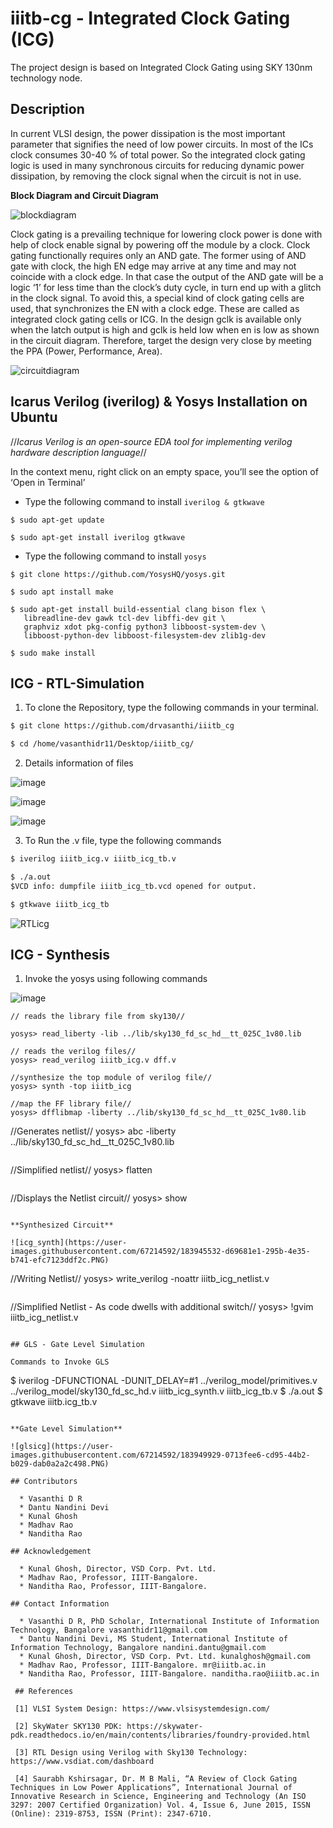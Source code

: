 # iiitb-cg - Integrated Clock Gating (ICG)
  The project design is based on Integrated Clock Gating using SKY 130nm technology node. 
  
## **Description**

  In current VLSI design, the power dissipation is the most important parameter that signifies the need of low power circuits. In most of the ICs clock consumes 30-40 % of total power. So the integrated clock gating logic is used in many synchronous circuits for reducing dynamic power dissipation, by removing the clock signal when the circuit is not in use. 

**Block Diagram and Circuit Diagram**

![blockdiagram](https://user-images.githubusercontent.com/67214592/183288720-9af6827a-cbfa-4f47-8b24-2172c4f7ea01.PNG)

Clock gating is a prevailing technique for lowering clock power is done with help of clock enable signal by powering off the module by a clock. Clock gating functionally requires only an AND gate. The former using of AND gate with clock, the high EN edge may arrive at any time and may not coincide with a clock edge. In that case the output of the AND gate will be a logic ‘1’ for less time than the clock’s duty cycle, in turn end up with a glitch in the clock signal.
To avoid this, a special kind of clock gating cells are used, that synchronizes the EN with a clock edge. These are called as integrated clock gating cells or ICG. In the design gclk is available only when the latch output is high and gclk is held low when en is low as shown in the circuit diagram. Therefore, target the design very close by meeting the PPA (Power, Performance, Area).

![circuitdiagram](https://user-images.githubusercontent.com/67214592/183288729-cf1af368-8624-45e7-b864-e66ad3e6ef99.PNG)

## Icarus Verilog (iverilog) & Yosys Installation on Ubuntu
  //_Icarus Verilog is an open-source EDA tool for implementing verilog hardware description language_//
  
 In the context menu, right click on an empty space, you’ll see the option of ‘Open in Terminal’
 
  * Type the following command to install `iverilog & gtkwave`
 ```
$ sudo apt-get update

$ sudo apt-get install iverilog gtkwave
 ```
 
  * Type the following command to install `yosys`
 ```
 $ git clone https://github.com/YosysHQ/yosys.git
 
 $ sudo apt install make
 
 $ sudo apt-get install build-essential clang bison flex \
	libreadline-dev gawk tcl-dev libffi-dev git \
	graphviz xdot pkg-config python3 libboost-system-dev \
	libboost-python-dev libboost-filesystem-dev zlib1g-dev
  
 $ sudo make install

 ```
 
## ICG - RTL-Simulation 

1. To clone the Repository, type the following commands in your terminal.

```html
$ git clone https://github.com/drvasanthi/iiitb_cg

$ cd /home/vasanthidr11/Desktop/iiitb_cg/
```

2. Details information of files

![image](https://user-images.githubusercontent.com/67214592/183938100-3ac9896b-b7f5-49f5-8caf-f5d8e87e89e7.png)

![image](https://user-images.githubusercontent.com/67214592/183938162-c38446f1-5079-4915-91e1-ac469c89cc24.png)

![image](https://user-images.githubusercontent.com/67214592/183938219-de9c115a-8a6e-4159-acd7-12cfd6f6832c.png)

3. To Run the .v file, type the following commands

```html
$ iverilog iiitb_icg.v iiitb_icg_tb.v

$ ./a.out
$VCD info: dumpfile iiitb_icg_tb.vcd opened for output.

$ gtkwave iiitb_icg_tb
```
![RTLicg](https://user-images.githubusercontent.com/67214592/183932716-48dd485e-6e12-4bf6-a658-955cc8b094da.PNG)

## ICG - Synthesis

1. Invoke the yosys using following commands

![image](https://user-images.githubusercontent.com/67214592/183289143-1ecf0702-ef0a-4187-8c6d-531cb8866ba7.png)

```
// reads the library file from sky130//

yosys> read_liberty -lib ../lib/sky130_fd_sc_hd__tt_025C_1v80.lib
```

```
// reads the verilog files//
yosys> read_verilog iiitb_icg.v dff.v
```

```
//synthesize the top module of verilog file//
yosys> synth -top iiitb_icg
```

```
//map the FF library file//
yosys> dfflibmap -liberty ../lib/sky130_fd_sc_hd__tt_025C_1v80.lib

```
//Generates netlist//
yosys> abc -liberty ../lib/sky130_fd_sc_hd__tt_025C_1v80.lib
```

```
//Simplified netlist//
yosys> flatten
```

```
//Displays the Netlist circuit//
yosys> show
```

**Synthesized Circuit**

![icg_synth](https://user-images.githubusercontent.com/67214592/183945532-d69681e1-295b-4e35-b741-efc7123ddf2c.PNG)

```
//Writing Netlist//
yosys> write_verilog -noattr iiitb_icg_netlist.v
```

```
//Simplified Netlist - As code dwells with additional switch//
yosys> !gvim iiitb_icg_netlist.v
```

## GLS - Gate Level Simulation

Commands to Invoke GLS

```
$ iverilog -DFUNCTIONAL -DUNIT_DELAY=#1 ../verilog_model/primitives.v ../verilog_model/sky130_fd_sc_hd.v iiitb_icg_synth.v iiitb_icg_tb.v
$ ./a.out
$ gtkwave iiitb.icg_tb.v
```

**Gate Level Simulation**

![glsicg](https://user-images.githubusercontent.com/67214592/183949929-0713fee6-cd95-44b2-b029-dab0a2a2c498.PNG)

## Contributors

  * Vasanthi D R
  * Dantu Nandini Devi
  * Kunal Ghosh
  * Madhav Rao
  * Nanditha Rao

## Acknowledgement
  
  * Kunal Ghosh, Director, VSD Corp. Pvt. Ltd.
  * Madhav Rao, Professor, IIIT-Bangalore.
  * Nanditha Rao, Professor, IIIT-Bangalore.

## Contact Information

  * Vasanthi D R, PhD Scholar, International Institute of Information Technology, Bangalore vasanthidr11@gmail.com
  * Dantu Nandini Devi, MS Student, International Institute of Information Technology, Bangalore nandini.dantu@gmail.com
  * Kunal Ghosh, Director, VSD Corp. Pvt. Ltd. kunalghosh@gmail.com
  * Madhav Rao, Professor, IIIT-Bangalore. mr@iiitb.ac.in
  * Nanditha Rao, Professor, IIIT-Bangalore. nanditha.rao@iiitb.ac.in
  
 ## References
 
 [1] VLSI System Design: https://www.vlsisystemdesign.com/
 
 [2] SkyWater SKY130 PDK: https://skywater-pdk.readthedocs.io/en/main/contents/libraries/foundry-provided.html
 
 [3] RTL Design using Verilog with Sky130 Technology: https://www.vsdiat.com/dashboard
 
 [4] Saurabh Kshirsagar, Dr. M B Mali, “A Review of Clock Gating Techniques in Low Power Applications”, International Journal of Innovative Research in Science, Engineering and Technology (An ISO 3297: 2007 Certified Organization) Vol. 4, Issue 6, June 2015, ISSN (Online): 2319-8753, ISSN (Print): 2347-6710.
